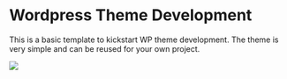 # Wordpress Theme Development

This is a basic template to kickstart WP theme development. 
The theme is very simple and can be reused for your own project.

![](https://s.w.org/about/images/logos/wordpress-logo-stacked-rgb.png)
